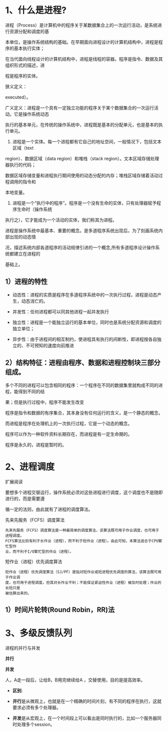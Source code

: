 # 1、什么是进程?

进程（Process）是计算机中的程序关于某数据集合上的一次运行活动，是系统进行资源分配和调度的基

本单位，是操作系统结构的基础。在早期面向进程设计的计算机结构中，进程是程序的基本执行实体；

在当代面向线程设计的计算机结构中，进程是线程的容器。程序是指令、数据及其组织形式的描述，进

程是程序的实体。

狭义定义：

executed）。

广义定义：进程是一个具有一定独立功能的程序关于某个数据集合的一次运行活动。它是操作系统动态

执行的基本单元，在传统的操作系统中，进程既是基本的分配单元，也是基本的执行单元。

1. 进程是一个实体。每一个进程都有它自己的地址空间，一般情况下，包括文本区域（text

region）、数据区域（data region）和堆栈（stack region）。文本区域存储处理器执行的代码；

数据区域存储变量和进程执行期间使用的动态分配的内存；堆栈区域存储着活动过程调用的指令和

本地变量。

1.  进程是一个“执行中的程序”。程序是一个没有生命的实体，只有处理器赋予程序生命时（操作系统

执行之），它才能成为一个活动的实体，我们称其为进程。

进程是操作系统中最基本、重要的概念。是多道程序系统出现后，为了刻画系统内部出现的动态情

况，描述系统内部各道程序的活动规律引进的一个概念,所有多道程序设计操作系统都建立在进程的

基础上。

## 1）进程的特性

- 动态性：进程的实质是程序在多道程序系统中的一次执行过程，进程是动态产生，动态消亡的。

- 并发性：任何进程都可以同其他进程一起并发执行

- 独立性：进程是一个能独立运行的基本单位，同时也是系统分配资源和调度的独立单位；

- 异步性：由于进程间的相互制约，使进程具有执行的间断性，即进程按各自独立的、不可预知的速度向前推进

## 2）结构特征：进程由程序、数据和进程控制块三部分组成。

多个不同的进程可以包含相同的程序：一个程序在不同的数据集里就构成不同的进程，能得到不同的结

果；但是执行过程中，程序不能发生改变

程序是指令和数据的有序集合，其本身没有任何运行的含义，是一个静态的概念。

而进程是程序在处理机上的一次执行过程，它是一个动态的概念。

程序可以作为一种软件资料长期存在，而进程是有一定生命期的。

程序是永久的，进程是暂时的。

# 2、进程调度

扩展阅读

要想多个进程交替运行，操作系统必须对这些进程进行调度，这个调度也不是随即进行的，而是需要遵

循一定的法则，由此就有了进程的调度算法。

先来先服务（FCFS）调度算法

```
先来先服务（FCFS）调度算法是一种最简单的调度算法，该算法既可用于作业调度，也可用于进程调度。
FCFS算法比较有利于长作业（进程），而不利于短作业（进程）。由此可知，本算法适合于CPU繁忙型作
业，而不利于I/O繁忙型的作业（进程）。
```

短作业（进程）优先调度算法

```
短作业（进程）优先调度算法（SJ/PF）是指对短作业或短进程优先调度的算法，该算法既可用于作业调
度，也可用于进程调度。但其对长作业不利；不能保证紧迫性作业（进程）被及时处理；作业的长短只是
被估算出来的。
```

## 1）时间片轮转(Round Robin，RR)法

# 3、多级反馈队列

进程的并行与并发

**并行**

**并发**

人，A走一段后，让给B，B用完继续给A ，交替使用，目的是提高效率。

- **区别**:

- **并行**是从微观上，也就是在一个精确的时间片刻，有不同的程序在执行，这就要求必须有多个处理器。

- **并发**是从宏观上，在一个时间段上可以看出是同时执行的，比如一个服务器同时处理多个session。